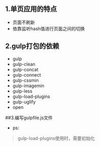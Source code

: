## 1.单页应用的特点
- 页面不刷新
- 依靠监听hash值进行页面之间的切换

## 2.gulp打包的依赖
- gulp
- gulp-clean
- gulp-concat
- gulp-connect
- gulp-cssmin
- gulp-imagemin
- gulp-less
- gulp-load-plugins
- gulp-uglify
- open

##3.编写gulpfile.js文件
- ps:

>gulp-load-plugins使用时，需要初始化